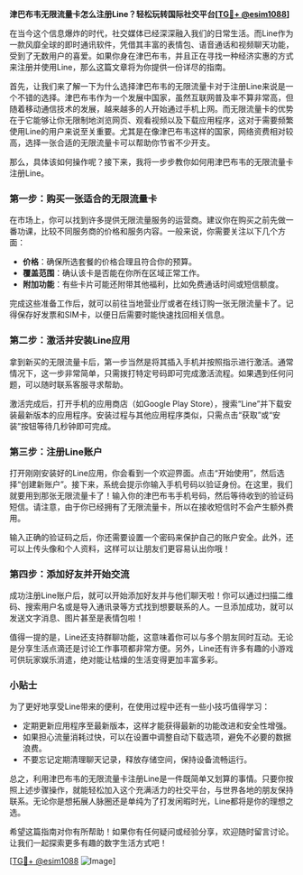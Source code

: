 **津巴布韦无限流量卡怎么注册Line？轻松玩转国际社交平台[[TG💪+ @esim1088](https://t.me/s/esim1088)]**

在当今这个信息爆炸的时代，社交媒体已经深深融入我们的日常生活。而Line作为一款风靡全球的即时通讯软件，凭借其丰富的表情包、语音通话和视频聊天功能，受到了无数用户的喜爱。如果你身在津巴布韦，并且正在寻找一种经济实惠的方式来注册并使用Line，那么这篇文章将为你提供一份详尽的指南。

首先，让我们来了解一下为什么选择津巴布韦的无限流量卡对于注册Line来说是一个不错的选择。津巴布韦作为一个发展中国家，虽然互联网普及率不算非常高，但随着移动通信技术的发展，越来越多的人开始通过手机上网。而无限流量卡的优势在于它能够让你无限制地浏览网页、观看视频以及下载应用程序，这对于需要频繁使用Line的用户来说至关重要。尤其是在像津巴布韦这样的国家，网络资费相对较高，选择一张合适的无限流量卡可以帮助你节省不少开支。

那么，具体该如何操作呢？接下来，我将一步步教你如何用津巴布韦的无限流量卡注册Line。

### 第一步：购买一张适合的无限流量卡

在市场上，你可以找到许多提供无限流量服务的运营商。建议你在购买之前先做一番功课，比较不同服务商的价格和服务内容。一般来说，你需要关注以下几个方面：
- **价格**：确保所选套餐的价格合理且符合你的预算。
- **覆盖范围**：确认该卡是否能在你所在区域正常工作。
- **附加功能**：有些卡片可能还附带其他福利，比如免费通话时间或短信额度。

完成这些准备工作后，就可以前往当地营业厅或者在线订购一张无限流量卡了。记得保存好发票和SIM卡，以便日后需要时能快速找回相关信息。

### 第二步：激活并安装Line应用

拿到新买的无限流量卡后，第一步当然是将其插入手机并按照指示进行激活。通常情况下，这一步非常简单，只需拨打特定号码即可完成激活流程。如果遇到任何问题，可以随时联系客服寻求帮助。

激活完成后，打开手机的应用商店（如Google Play Store），搜索“Line”并下载安装最新版本的应用程序。安装过程与其他应用程序类似，只需点击“获取”或“安装”按钮等待几秒钟即可完成。

### 第三步：注册Line账户

打开刚刚安装好的Line应用，你会看到一个欢迎界面。点击“开始使用”，然后选择“创建新账户”。接下来，系统会提示你输入手机号码以验证身份。在这里，我们就要用到那张无限流量卡了！输入你的津巴布韦手机号码，然后等待收到的验证码短信。请注意，由于你已经拥有了无限流量卡，所以在接收短信时不会产生额外费用。

输入正确的验证码之后，你还需要设置一个密码来保护自己的账户安全。此外，还可以上传头像和个人资料，这样可以让朋友们更容易认出你哦！

### 第四步：添加好友并开始交流

成功注册Line账户后，就可以开始添加好友并与他们聊天啦！你可以通过扫描二维码、搜索用户名或是导入通讯录等方式找到想要联系的人。一旦添加成功，就可以发送文字消息、图片甚至是表情包啦！

值得一提的是，Line还支持群聊功能，这意味着你可以与多个朋友同时互动。无论是分享生活点滴还是讨论工作事项都非常方便。另外，Line还有许多有趣的小游戏可供玩家娱乐消遣，绝对能让枯燥的生活变得更加丰富多彩。

### 小贴士

为了更好地享受Line带来的便利，在使用过程中还有一些小技巧值得学习：
- 定期更新应用程序至最新版本，这样才能获得最新的功能改进和安全性增强。
- 如果担心流量消耗过快，可以在设置中调整自动下载选项，避免不必要的数据浪费。
- 不要忘记定期清理聊天记录，释放存储空间，保持设备流畅运行。

总之，利用津巴布韦的无限流量卡注册Line是一件既简单又划算的事情。只要你按照上述步骤操作，就能轻松加入这个充满活力的社交平台，与世界各地的朋友保持联系。无论你是想拓展人脉圈还是单纯为了打发闲暇时光，Line都将是你的理想之选。

希望这篇指南对你有所帮助！如果你有任何疑问或经验分享，欢迎随时留言讨论。让我们一起探索更多有趣的数字生活方式吧！

[[TG💪+ @esim1088](https://t.me/s/esim1088) ![Image](https://i.postimg.cc/4NQfJmqS/Snipaste-2025-05-13-00-14-12.png)]